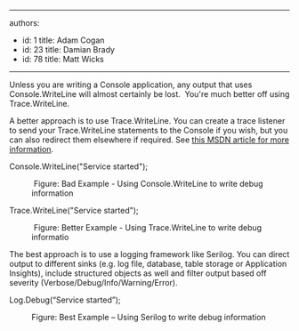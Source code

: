 

---
authors:
  - id: 1
    title: Adam Cogan
  - id: 23
    title: Damian Brady
  - id: 78
    title: Matt Wicks
---




<span class='intro'> <p class="MsoListParagraph"><span lang="EN-AU">Unless you are writing a Console application, any output that uses Console.WriteLine will almost certainly be lost.&#160; You're much better off using Trace.WriteLine.</span></p>
<p class="MsoListParagraph"><span lang="EN-AU">A better approach is to use Trace.WriteLine. You can create a trace listener to send your Trace.WriteLine statements to the Console if you wish, but you can also redirect them elsewhere if required.&#160;See <a href="http&#58;//msdn.microsoft.com/en-us/library/sk36c28t.aspx">this MSDN article for more information</a>.</span></p>
 </span>

<p class="ssw15-rteElement-CodeArea"><span lang="EN-AU">Console.WriteLine(&quot;Service started&quot;);​</span></p><dd class="ssw15-rteElement-FigureBad"><span lang="EN-AU"></span>​&#160;Figure&#58; Bad Example - Using Console.WriteLine to write debug information</dd><p class="ssw15-rteElement-CodeArea">Trace.WriteLine(&quot;Service started&quot;);​​</p><dd class="ssw15-rteElement-FigureGood">​​&#160;Figure&#58; Better Example - Using Trace.WriteLine to write debug informatio</dd><p>The best approach is to use a logging framework like Serilog. You can direct output to different sinks (e.g. log file, database, table storage or Application Insights), include structured objects as well and filter output based off severity (Verbose/Debug/Info/Warning/Error).<br></p><p class="ssw15-rteElement-CodeArea">Log.Debug(“Service started”);&#160;​​<br></p><dd class="ssw15-rteElement-FigureGood">​​Figure&#58; Best Example – Using Serilog to write debug information<br></dd>


